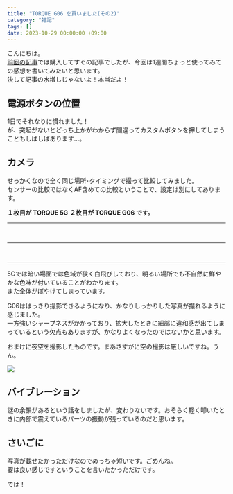 ```yaml
---
title: "TORQUE G06 を買いました(その2)"
category: "雑記"
tags: []
date: 2023-10-29 00:00:00 +09:00
---
```


こんにちは。  
[前回の記事](2023-10-20-torque-g06-bought)では購入してすぐの記事でしたが、今回は1週間ちょっと使ってみての感想を書いてみたいと思います。  
決して記事の水増しじゃないよ！本当だよ！

## 電源ボタンの位置

1日でそれなりに慣れました！  
が、突起がないとどっち上かがわからず間違ってカスタムボタンを押してしまうこともしばしばあります…。

## カメラ

せっかくなので全く同じ場所･タイミングで撮って比較してみました。  
センサーの比較ではなくAF含めての比較ということで、設定は別にしてあります。

**１枚目が TORQUE 5G ２枚目が TORQUE G06 です。**

---

<div class="image-compare">
  <img src="https://gyazo.ingen084.net/data/4cc2482290969ce0996d80ee79ecc679.png" alt="" />
  <img src="https://gyazo.ingen084.net/data/adb81e86212c9e83b7b6ee8751493b07.png" alt="" />
</div>

---

<div class="image-compare">
  <img src="https://gyazo.ingen084.net/data/a7d5d6f866edc425b63c5db62ae6a9e0.png" alt="" />
  <img src="https://gyazo.ingen084.net/data/0ca623d1bf68f44831c32275d15433f3.png" alt="" />
</div>

---

5Gでは暗い場面では色域が狭く白飛びしており、明るい場所でも不自然に鮮やかな色味が付いていることがわかります。  
また全体がぼやけてしまっています。

G06ははっきり撮影できるようになり、かなりしっかりした写真が撮れるように感じました。  
一方強いシャープネスがかかっており、拡大したときに細部に違和感が出てしまっているという欠点もありますが、かなりよくなったのではないかと思います。

おまけに夜空を撮影したものです。まあさすがに空の撮影は厳しいですね。うん。

![](https://gyazo.ingen084.net/data/05d68a82f89ae15d28c333ad990e18a4.png)

## バイブレーション

謎の余韻があるという話をしましたが、変わりないです。おそらく軽く叩いたときに内部で震えているパーツの振動が残っているのだと思います。  

## さいごに

写真が載せたかっただけなのでめっちゃ短いです。ごめんね。  
要は良い感じですということを言いたかっただけです。

では！
